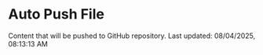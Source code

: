 # Auto Push File

Content that will be pushed to GitHub repository.
Last updated: 08/04/2025, 08:13:13 AM